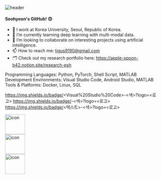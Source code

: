 ![header](https://capsule-render.vercel.app/api?type=waving&color=auto&height=300&section=header&text=Hello%20I'm%20Seo-hyeon%20Park!🙋‍♀️&fontSize=30%&animation=twinkling)

#### Seohyeon's GitHub! :blush:
- 🔭 I work at Korea University, Seoul, Republic of Korea. 
- 🌱 I’m currently learning deep learning with multi-modal data.
- 👯 I’m looking to collaborate on interesting projects using artificial intelligence.
- 📫 How to reach me: [tjgus9190@gmail.com](mailto:tjgus9190@gmail.com)
- 🗂️ Check out my research portfolio here: https://apple-spoon-b42.notion.site/research-psh


Programming Languages: Python, PyTorch, Shell Script, MATLAB
Development Environments: Visual Studio Code, Android Studio, MATLAB
Tools & Platforms: Docker, Linux, SQL

https://img.shields.io/badge/<Visual%20Studio%20Code>-<색>?logo=<로고>
https://img.shields.io/badge/<GitHub>-<색>?logo=<로고>
https://img.shields.io/badge/<텍스트>-<색>?logo=<로고>

<div style="display: flex; align-items: flex-start;"><img src="https://techstack-generator.vercel.app/docker-icon.svg" alt="icon" width="65" height="65" /></div><div style="display: flex; align-items: flex-start;"><img src="https://techstack-generator.vercel.app/github-icon.svg" alt="icon" width="65" height="65" /></div><div style="display: flex; align-items: flex-start;"><img src="https://techstack-generator.vercel.app/python-icon.svg" alt="icon" width="65" height="65" /></div>


<!--

-->
